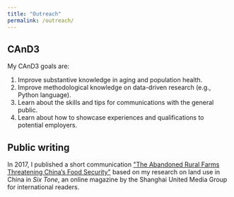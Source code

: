 ```yaml
---
title: "Outreach"
permalink: /outreach/
---
```


## CAnD3
My CAnD3 goals are:
1. Improve substantive knowledge in aging and population health.
2. Improve methodological knowledge on data-driven research (e.g., Python language).
3. Learn about the skills and tips for communications with the general public. 
4. Learn about how to showcase experiences and qualifications to potential employers.

## Public writing
In 2017, I published a short communication ["The Abandoned Rural Farms Threatening China’s Food Security"](https://www.sixthtone.com/news/1000538/the-abandoned-rural-farms-threatening-chinas-food-security) based on my research on land use in China in *Six Tone*, an online magazine by the Shanghai United Media Group for international readers. 
